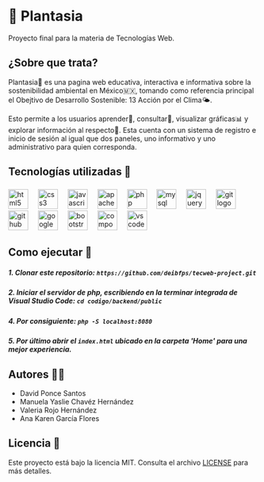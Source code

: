 
# 🌱 Plantasia

Proyecto final para la materia de Tecnologías Web.

## ¿Sobre que trata?

Plantasia🌱 es una pagina web educativa, interactiva e informativa sobre la sostenibilidad ambiental en México🇲🇽, tomando como referencia principal el Obejtivo de Desarrollo Sostenible: 13 Acción por el Clima🌤️.

Esto permite a los usuarios aprender🧪, consultar🔎, visualizar gráficas📊 y explorar información al respecto📄. Esta cuenta con un sistema de registro e inicio de sesión al igual que dos paneles, uno informativo y uno administrativo para quien corresponda.

## Tecnologías utilizadas 🫟

###
<div align="left">
  <img src="https://cdn.jsdelivr.net/gh/devicons/devicon/icons/html5/html5-original.svg" height="40" alt="html5 logo"  />
  <img width="12" />
  <img src="https://cdn.jsdelivr.net/gh/devicons/devicon/icons/css3/css3-original.svg" height="40" alt="css3 logo"  />
  <img width="12" />
  <img src="https://cdn.jsdelivr.net/gh/devicons/devicon/icons/javascript/javascript-original.svg" height="40" alt="javascript logo"  />
  <img width="12" />
  <img src="https://cdn.jsdelivr.net/gh/devicons/devicon/icons/apache/apache-original.svg" height="40" alt="apache logo"  />
  <img width="12" />
  <img src="https://cdn.jsdelivr.net/gh/devicons/devicon/icons/php/php-original.svg" height="40" alt="php logo"  />
  <img width="12" />
  <img src="https://cdn.jsdelivr.net/gh/devicons/devicon/icons/mysql/mysql-original.svg" height="40" alt="mysql logo"  />
  <img width="12" />
  <img src="https://cdn.jsdelivr.net/gh/devicons/devicon/icons/jquery/jquery-original.svg" height="40" alt="jquery logo"  />
  <img width="12" />
  <img src="https://cdn.jsdelivr.net/gh/devicons/devicon/icons/git/git-original.svg" height="40" alt="git logo"  />
  <img width="12" />
  <img src="https://cdn.jsdelivr.net/gh/devicons/devicon/icons/github/github-original.svg" height="40" alt="github logo"  />
  <img width="12" />
  <img src="https://cdn.jsdelivr.net/gh/devicons/devicon/icons/google/google-original.svg" height="40" alt="google logo"  />
  <img width="12" />
  <img src="https://cdn.jsdelivr.net/gh/devicons/devicon/icons/bootstrap/bootstrap-original.svg" height="40" alt="bootstrap logo"  />
  <img width="12" />
  <img src="https://cdn.jsdelivr.net/gh/devicons/devicon/icons/composer/composer-original.svg" height="40" alt="composer logo"  />
  <img width="12" />
  <img src="https://cdn.jsdelivr.net/gh/devicons/devicon/icons/vscode/vscode-original.svg" height="40" alt="vscode logo"  />
</div>

## Como ejecutar 🚀

##### 1. Clonar este repositorio: `https://github.com/deibfps/tecweb-project.git`

##### 2. Iniciar el servidor de php, escribiendo en la terminar integrada de Visual Studio Code: `cd codigo/backend/public`

##### 4. Por consiguiente: `php -S localhost:8080`

##### 5. Por último abrir el `index.html` ubicado en la carpeta 'Home' para una mejor experiencia.

## Autores 🧑‍🎨

- David Ponce Santos
- Manuela Yaslie Chavéz Hernández
- Valeria Rojo Hernández
- Ana Karen García Flores

## Licencia 📄

 Este proyecto está bajo la licencia MIT. Consulta el archivo [LICENSE](codigo/backend/vendor/psr/container/LICENSE) para más detalles.





